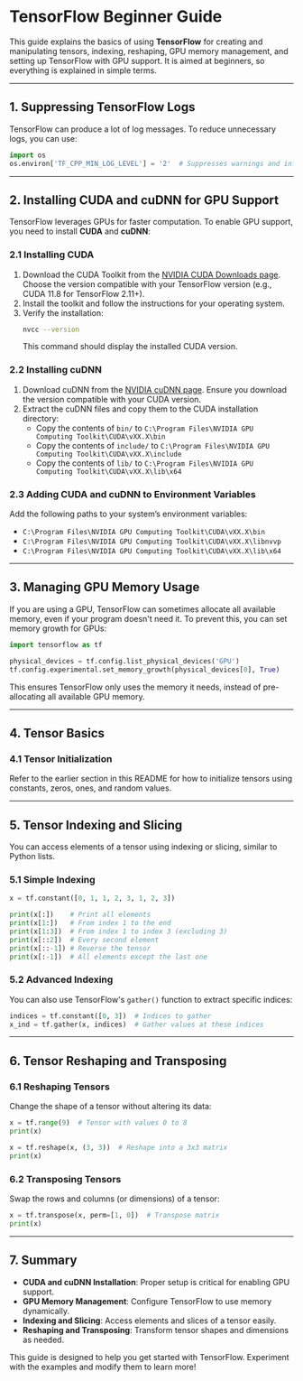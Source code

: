 # TensorFlow Beginner Guide

This guide explains the basics of using **TensorFlow** for creating and manipulating tensors, indexing, reshaping, GPU memory management, and setting up TensorFlow with GPU support. It is aimed at beginners, so everything is explained in simple terms.

---

## 1. Suppressing TensorFlow Logs

TensorFlow can produce a lot of log messages. To reduce unnecessary logs, you can use:

```python
import os
os.environ['TF_CPP_MIN_LOG_LEVEL'] = '2'  # Suppresses warnings and info logs
```

---

## 2. Installing CUDA and cuDNN for GPU Support

TensorFlow leverages GPUs for faster computation. To enable GPU support, you need to install **CUDA** and **cuDNN**:

### 2.1 Installing CUDA
1. Download the CUDA Toolkit from the [NVIDIA CUDA Downloads page](https://developer.nvidia.com/cuda-downloads). Choose the version compatible with your TensorFlow version (e.g., CUDA 11.8 for TensorFlow 2.11+).
2. Install the toolkit and follow the instructions for your operating system.
3. Verify the installation:
   ```bash
   nvcc --version
   ```
   This command should display the installed CUDA version.

### 2.2 Installing cuDNN
1. Download cuDNN from the [NVIDIA cuDNN page](https://developer.nvidia.com/cudnn). Ensure you download the version compatible with your CUDA version.
2. Extract the cuDNN files and copy them to the CUDA installation directory:
   - Copy the contents of `bin/` to `C:\Program Files\NVIDIA GPU Computing Toolkit\CUDA\vXX.X\bin`
   - Copy the contents of `include/` to `C:\Program Files\NVIDIA GPU Computing Toolkit\CUDA\vXX.X\include`
   - Copy the contents of `lib/` to `C:\Program Files\NVIDIA GPU Computing Toolkit\CUDA\vXX.X\lib\x64`

### 2.3 Adding CUDA and cuDNN to Environment Variables
Add the following paths to your system’s environment variables:
- `C:\Program Files\NVIDIA GPU Computing Toolkit\CUDA\vXX.X\bin`
- `C:\Program Files\NVIDIA GPU Computing Toolkit\CUDA\vXX.X\libnvvp`
- `C:\Program Files\NVIDIA GPU Computing Toolkit\CUDA\vXX.X\lib\x64`

---

## 3. Managing GPU Memory Usage

If you are using a GPU, TensorFlow can sometimes allocate all available memory, even if your program doesn't need it. To prevent this, you can set memory growth for GPUs:

```python
import tensorflow as tf

physical_devices = tf.config.list_physical_devices('GPU')
tf.config.experimental.set_memory_growth(physical_devices[0], True)
```

This ensures TensorFlow only uses the memory it needs, instead of pre-allocating all available GPU memory.

---

## 4. Tensor Basics

### 4.1 Tensor Initialization
Refer to the earlier section in this README for how to initialize tensors using constants, zeros, ones, and random values.

---

## 5. Tensor Indexing and Slicing

You can access elements of a tensor using indexing or slicing, similar to Python lists.

### 5.1 Simple Indexing
```python
x = tf.constant([0, 1, 1, 2, 3, 1, 2, 3])

print(x[:])    # Print all elements
print(x[1:])   # From index 1 to the end
print(x[1:3])  # From index 1 to index 3 (excluding 3)
print(x[::2])  # Every second element
print(x[::-1]) # Reverse the tensor
print(x[:-1])  # All elements except the last one
```

### 5.2 Advanced Indexing
You can also use TensorFlow's `gather()` function to extract specific indices:

```python
indices = tf.constant([0, 3])  # Indices to gather
x_ind = tf.gather(x, indices)  # Gather values at these indices
```

---

## 6. Tensor Reshaping and Transposing

### 6.1 Reshaping Tensors
Change the shape of a tensor without altering its data:

```python
x = tf.range(9)  # Tensor with values 0 to 8
print(x)

x = tf.reshape(x, (3, 3))  # Reshape into a 3x3 matrix
print(x)
```

### 6.2 Transposing Tensors
Swap the rows and columns (or dimensions) of a tensor:

```python
x = tf.transpose(x, perm=[1, 0])  # Transpose matrix
print(x)
```

---

## 7. Summary

- **CUDA and cuDNN Installation**: Proper setup is critical for enabling GPU support.
- **GPU Memory Management**: Configure TensorFlow to use memory dynamically.
- **Indexing and Slicing**: Access elements and slices of a tensor easily.
- **Reshaping and Transposing**: Transform tensor shapes and dimensions as needed.

This guide is designed to help you get started with TensorFlow. Experiment with the examples and modify them to learn more!
